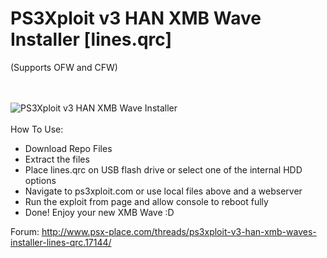 # PS3Xploit v3 HAN XMB Wave Installer [lines.qrc]

(Supports OFW and CFW)

<br/><br/>
![PS3Xploit v3 HAN XMB Wave Installer](https://i.imgur.com/My5XCB5.png)
<br/><br/>
How To Use:

* Download Repo Files
* Extract the files
* Place lines.qrc on USB flash drive or select one of the internal HDD options
* Navigate to ps3xploit.com or use local files above and a webserver
* Run the exploit from page and allow console to reboot fully
* Done! Enjoy your new XMB Wave :D


Forum:
http://www.psx-place.com/threads/ps3xploit-v3-han-xmb-waves-installer-lines-qrc.17144/
<br/>
